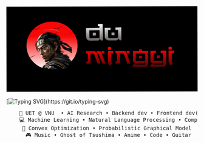 
<img src="dumingyi.png" alt="Du-Mingyi" >

[![Typing SVG](https://readme-typing-svg.demolab.com?font=Noto+Serif+Japanese&duration=4000&pause=50&color=EE0000CF&center=true&vCenter=true&multiline=true&repeat=false&random=false&width=1000&height=70&lines=I+am+Du+Mingyi.;+A+Computer+Science+and+AI+enthusiast.)](https://git.io/typing-svg)

<div align="center">

<pre>
    💼 UET @ VNU  • AI Research • Backend dev • Frontend dev(sometimes)
    💻 Machine Learning • Natural Language Processing • Computer Vision • Big Data
    📖 Convex Optimization • Probabilistic Graphical Model 
    🎮 Music • Ghost of Tsushima • Anime • Code • Guitar
</pre>
</div>
